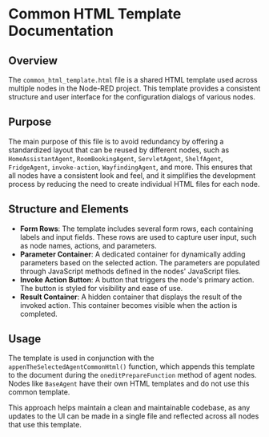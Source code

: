 
# Common HTML Template Documentation

## Overview
The `common_html_template.html` file is a shared HTML template used across multiple nodes in the Node-RED project. This template provides a consistent structure and user interface for the configuration dialogs of various nodes.

## Purpose
The main purpose of this file is to avoid redundancy by offering a standardized layout that can be reused by different nodes, such as `HomeAssistantAgent`, `RoomBookingAgent`, `ServletAgent`, `ShelfAgent`, `FridgeAgent`, `invoke-action`, `WayfindingAgent`, and more. This ensures that all nodes have a consistent look and feel, and it simplifies the development process by reducing the need to create individual HTML files for each node.

## Structure and Elements
- **Form Rows**: The template includes several form rows, each containing labels and input fields. These rows are used to capture user input, such as node names, actions, and parameters.
- **Parameter Container**: A dedicated container for dynamically adding parameters based on the selected action. The parameters are populated through JavaScript methods defined in the nodes' JavaScript files.
- **Invoke Action Button**: A button that triggers the node's primary action. The button is styled for visibility and ease of use.
- **Result Container**: A hidden container that displays the result of the invoked action. This container becomes visible when the action is completed.

## Usage
The template is used in conjunction with the `appenTheSelectedAgentCommonHtml()` function, which appends this template to the document during the `oneditPrepareFunction` method of agent nodes. Nodes like `BaseAgent` have their own HTML templates and do not use this common template.

This approach helps maintain a clean and maintainable codebase, as any updates to the UI can be made in a single file and reflected across all nodes that use this template.
